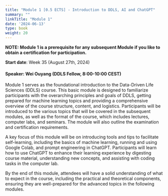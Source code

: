 ```yaml
---
title: "Module 1 [0.5 ECTS] - Introduction to DDLS, AI and ChatGPT"
summary: ""
linkTitle: "Module 1"
date: '2024-06-13'
type: book
weight: 20
---
```


**NOTE: Module 1 is a prerequisite for any subsequent Module if you like to obtain a certification for participation.**

**Start date**: Week 35 (August 27th, 2024)

<!-- needs to be updated -->
#### Speaker: Wei Ouyang (DDLS Fellow, 8:00-10:00 CEST)

Module 1 serves as the foundational introduction to the Data-Driven Life Sciences (DDLS) course. This basic module is designed to familiarize participants with the overarching principles and goals of DDLS, getting prepared for machine learning topics and providing a comprehensive overview of the course structure, content, and logistics. Participants will be introduced to the various topics that will be covered in the subsequent modules, as well as the format of the course, which includes lectures, computer labs, and seminars. The module will also outline the examination and certification requirements.

A key focus of this module will be on introducing tools and tips to facilitate self-learning, including the basics of machine learning, running and using Google Colab, and prompt engineering in ChatGPT. Participants will learn how to use ChatGPT to enhance their learning experience by digesting course material, understanding new concepts, and assisting with coding tasks in the computer lab.

By the end of this module, attendees will have a solid understanding of what to expect in the course, including the practical and theoretical components, ensuring they are well-prepared for the advanced topics in the following modules.